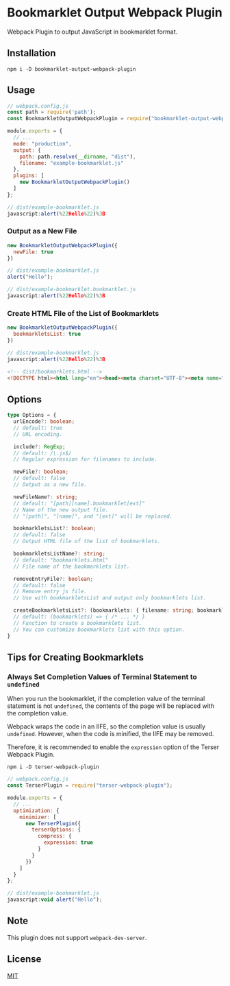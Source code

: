 # Bookmarklet Output Webpack Plugin

Webpack Plugin to output JavaScript in bookmarklet format.

## Installation

```shell
npm i -D bookmarklet-output-webpack-plugin
```

## Usage

```javascript
// webpack.config.js
const path = require('path');
const BookmarkletOutputWebpackPlugin = require("bookmarklet-output-webpack-plugin");

module.exports = {
  // ...
  mode: "production",
  output: {
    path: path.resolve(__dirname, "dist"),
    filename: "example-bookmarklet.js"
  },
  plugins: [
    new BookmarkletOutputWebpackPlugin()
  ]
};
```

```javascript
// dist/example-bookmarklet.js
javascript:alert(%22Hello%22)%3B
```

### Output as a New File

```javascript
new BookmarkletOutputWebpackPlugin({
  newFile: true
})
```

```javascript
// dist/example-bookmarklet.js
alert("Hello");
```

```javascript
// dist/example-bookmarklet.bookmarklet.js
javascript:alert(%22Hello%22)%3B
```

### Create HTML File of the List of Bookmarklets

```javascript
new BookmarkletOutputWebpackPlugin({
  bookmarkletsList: true
})
```

```javascript
// dist/example-bookmarklet.js
javascript:alert(%22Hello%22)%3B
```

```html
<!-- dist/bookmarklets.html -->
<!DOCTYPE html><html lang="en"><head><meta charset="UTF-8"><meta name="viewport" content="width=device-width, initial-scale=1.0"><title>Bookmarklets</title><style>body{font:18px sans-serif;margin:20px}</style></head><body><p>You can drag the following bookmarklets and register for the bookmark.</p><ul><li><a href="javascript:alert(%22Hello%22)%3B">example-bookmarklet.js</a></li></ul></body></html>
```

## Options

```typescript
type Options = {
  urlEncode?: boolean;
  // default: true
  // URL encoding.

  include?: RegExp;
  // default: /\.js$/
  // Regular expression for filenames to include.

  newFile?: boolean;
  // default: false
  // Output as a new file.

  newFileName?: string;
  // default: "[path][name].bookmarklet[ext]"
  // Name of the new output file.
  // "[path]", "[name]", and "[ext]" will be replaced.

  bookmarkletsList?: boolean;
  // default: false
  // Output HTML file of the list of bookmarklets.

  bookmarkletsListName?: string;
  // default: "bookmarklets.html"
  // File name of the bookmarklets list.

  removeEntryFile?: boolean;
  // default: false
  // Remove entry js file.
  // Use with bookmarkletsList and output only bookmarklets list.

  createBookmarkletsList?: (bookmarklets: { filename: string; bookmarklet: string; }[]) => string;
  // default: (bookmarklets) => { /* ... */ }
  // Function to create a bookmarklets list.
  // You can customize bookmarklets list with this option.
}
```

## Tips for Creating Bookmarklets

### Always Set Completion Values of Terminal Statement to `undefined`

When you run the bookmarklet, if the completion value of the terminal statement is not `undefined`, the contents of the page will be replaced with the completion value.

Webpack wraps the code in an IIFE, so the completion value is usually `undefined`. However, when the code is minified, the IIFE may be removed.

Therefore, it is recommended to enable the `expression` option of the Terser Webpack Plugin.

```shell
npm i -D terser-webpack-plugin
```

```javascript
// webpack.config.js
const TerserPlugin = require("terser-webpack-plugin");

module.exports = {
  // ...
  optimization: {
    minimizer: [
      new TerserPlugin({
        terserOptions: {
          compress: {
            expression: true
          }
        }
      })
    ]
  }
};
```

```javascript
// dist/example-bookmarklet.js
javascript:void alert("Hello");
```

## Note

This plugin does not support `webpack-dev-server`.

## License

[MIT](./LICENSE)
